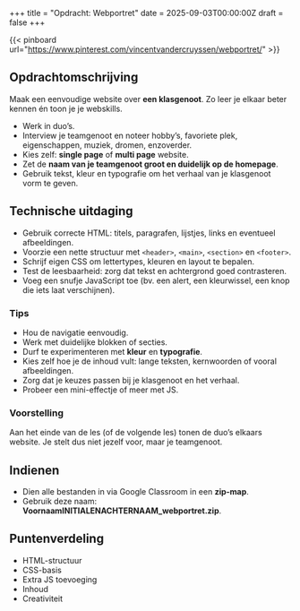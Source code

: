 +++
title = "Opdracht: Webportret"
date = 2025-09-03T00:00:00Z
draft = false
+++

{{< pinboard url="https://www.pinterest.com/vincentvandercruyssen/webportret/" >}}

## Opdrachtomschrijving

Maak een eenvoudige website over **een klasgenoot**.
Zo leer je elkaar beter kennen én toon je je webskills.

- Werk in duo’s.
- Interview je teamgenoot en noteer hobby’s, favoriete plek, eigenschappen, muziek, dromen, enzoverder.
- Kies zelf: **single page** of **multi page** website.
- Zet de **naam van je teamgenoot groot en duidelijk op de homepage**.
- Gebruik tekst, kleur en typografie om het verhaal van je klasgenoot vorm te geven.

## Technische uitdaging

- Gebruik correcte HTML: titels, paragrafen, lijstjes, links en eventueel afbeeldingen.
- Voorzie een nette structuur met `<header>`, `<main>`, `<section>` en `<footer>`.
- Schrijf eigen CSS om lettertypes, kleuren en layout te bepalen.
- Test de leesbaarheid: zorg dat tekst en achtergrond goed contrasteren.
- Voeg een snufje JavaScript toe (bv. een alert, een kleurwissel, een knop die iets laat verschijnen).

### Tips

- Hou de navigatie eenvoudig.
- Werk met duidelijke blokken of secties.
- Durf te experimenteren met **kleur** en **typografie**.
- Kies zelf hoe je de inhoud vult: lange teksten, kernwoorden of vooral afbeeldingen.
- Zorg dat je keuzes passen bij je klasgenoot en het verhaal.
- Probeer een mini-effectje of meer met JS.

### Voorstelling

Aan het einde van de les (of de volgende les) tonen de duo’s elkaars website.
Je stelt dus niet jezelf voor, maar je teamgenoot.

## Indienen

- Dien alle bestanden in via Google Classroom in een **zip-map**.
- Gebruik deze naam: **VoornaamINITIALENACHTERNAAM_webportret.zip**.

## Puntenverdeling

- HTML-structuur
- CSS-basis
- Extra JS toevoeging
- Inhoud
- Creativiteit
